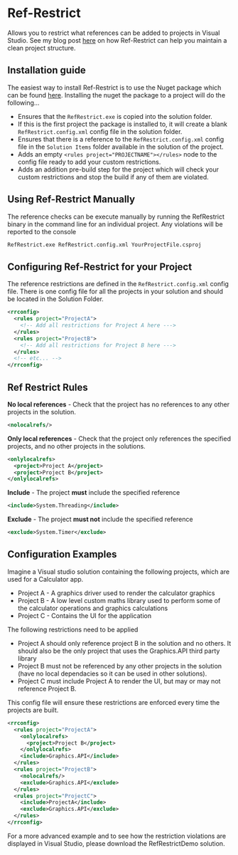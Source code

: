 Ref-Restrict
============

Allows you to restrict what references can be added to projects in Visual Studio. See my blog post [here](http://www.benibinson.com/blog/2014/8/31/restrict-project-references-with-ref-restrict) on how Ref-Restrict can help you maintain a clean project structure.

Installation guide
------------------
The easiest way to install Ref-Restrict is to use the Nuget package which can be found [here](https://www.nuget.org/packages/RefRestrict/). Installing the nuget the package to a project will do the following...

- Ensures that the `RefRestrict.exe` is copied into the solution folder.
- If this is the first project the package is installed to, it will create a blank `RefRestrict.config.xml` config file in the solution folder.
- Ensures that there is a reference to the `RefRestrict.config.xml` config file in the `Solution Items` folder available in the solution of the project.
- Adds an empty `<rules project="PROJECTNAME"></rules>` node to the config file ready to add your custom restrictions.
- Adds an addition pre-build step for the project which will check your custom restrictions and stop the build if any of them are violated.


Using Ref-Restrict Manually
---------------------------
The reference checks can be execute manually by running the RefRestrict binary in the command line for an individual project. Any violations will be reported to the console
```bash
RefRestrict.exe RefRestrict.config.xml YourProjectFile.csproj
```

Configuring Ref-Restrict for your Project
---------------------------------------------
The reference restrictions are defined in the `RefRestrict.config.xml` config file. There is one config file for all the projects in your solution and should be located in the Solution Folder. 
```xml
<rrconfig>
  <rules project="ProjectA">
    <!-- Add all restrictions for Project A here --->
  </rules>
  <rules project="ProjectB">
    <!-- Add all restrictions for Project B here --->
  </rules>
  <!-- etc... -->
</rrconfig>
```

Ref Restrict Rules
------------------

**No local references** - Check that the project has no references to any other projects in the solution.
```xml
<nolocalrefs/>
```

**Only local references** - Check that the project only references the specified projects, and no other projects in the solutions.
```xml
<onlylocalrefs>
  <project>Project A</project>
  <project>Project B</project>
</onlylocalrefs>
```

**Include** - The project **must** include the specified reference
```xml
<include>System.Threading</include>
```

**Exclude** - The project **must not** include the specified reference
```xml
<exclude>System.Timer</exclude>
```

Configuration Examples
----------------------
Imagine a Visual studio solution containing the following projects, which are used for a Calculator app.

- Project A - A graphics driver used to render the calculator graphics
- Project B - A low level custom maths library used to perform some of the calculator operations and graphics calculations
- Project C - Contains the UI for the application
 
The following restrictions need to be applied
- Project A should only reference project B in the solution and no others. It should also be the only project that uses the Graphics.API third party library
- Project B must not be referenced by any other projects in the solution (have no local dependacies so it can be used in other solutions).
- Project C must include Project A to render the UI, but may or may not reference Project B.

This config file will ensure these restrictions are enforced every time the projects are built.
```xml
<rrconfig>
  <rules project="ProjectA">
    <onlylocalrefs>
      <project>Project B</project>
    </onlylocalrefs>
    <include>Graphics.API</include>
  </rules>
  <rules project="ProjectB">
    <nolocalrefs/>
    <exclude>Graphics.API</exclude>
  </rules>
  <rules project="ProjectC">
    <include>ProjectA</include>
    <exclude>Graphics.API</exclude>
  </rules>
</rrconfig>
```
For a more advanced example and to see how the restriction violations are displayed in Visual Studio, please download the RefRestrictDemo solution.
